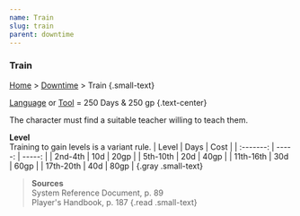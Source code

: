 ```yaml
---
name: Train
slug: train
parent: downtime
---
```

### Train
[Home](dm-operations-center) > [Downtime](downtime) > Train {.small-text}

[Language](languages) or [Tool](tools) = 250 Days & 250 gp {.text-center}

The character must find a suitable teacher willing to teach them.

**Level**<br/>
Training to gain levels is a variant rule.
|  Level  | Days | Cost |
| :-------: | -----: | -----: |
|  2nd-4th  |    10d |   20gp |
| 5th-10th  |    20d |   40gp |
| 11th-16th |    30d |   60gp |
| 17th-20th |    40d |   80gp |
{.gray .small-text}

> **Sources** <br/>
> System Reference Document, p. 89<br/>
> Player's Handbook, p. 187
{.read .small-text} 